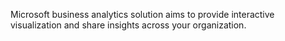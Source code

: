 Microsoft business analytics solution aims to provide interactive visualization and share insights across your organization.